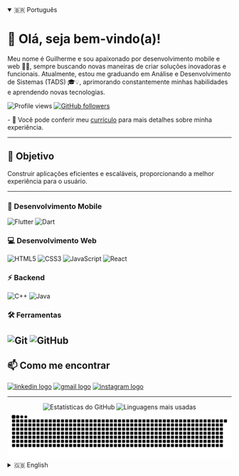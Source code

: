 <details open>
<summary>🇧🇷 Português</summary>

<h1 align="left">👋 Olá, seja bem-vindo(a)!</h1>

<p align="left">
  Meu nome é Guilherme e sou apaixonado por desenvolvimento mobile e web 🚀📲, sempre buscando novas maneiras de criar soluções inovadoras e funcionais. Atualmente, estou me graduando em Análise e Desenvolvimento de Sistemas (TADS) 🎓💡, aprimorando constantemente minhas habilidades e aprendendo novas tecnologias.
</p>

<p align="left">
  <img alt="Profile views" src="https://komarev.com/ghpvc/?username=gui-ccr&color=red">
  <a href="https://github.com/gui-ccr?tab=followers"><img alt="GitHub followers" src="https://img.shields.io/github/followers/gui-ccr?label=Follow&style=social"></a>
</p>
- 📄 Você pode conferir meu <a href="https://drive.google.com/file/d/144rUZnW4qztCTp8K1HwYmRIhMCq0kX02/view?usp=sharing">currículo</a> para mais detalhes sobre minha experiência.

---

<h2 align="left">🎯 Objetivo</h2>

<p align="left">
  Construir aplicações eficientes e escaláveis, proporcionando a melhor experiência para o usuário.
</p>

---
### 🚀 Desenvolvimento Mobile
![Flutter](https://img.shields.io/badge/Flutter-02569B?style=plastic&logo=flutter&logoColor=white)
![Dart](https://img.shields.io/badge/Dart-0175C2?style=plastic&logo=dart&logoColor=white)

### 💻 Desenvolvimento Web
![HTML5](https://img.shields.io/badge/HTML5-E34F26?style=plastic&logo=html5&logoColor=white)
![CSS3](https://img.shields.io/badge/CSS3-1572B6?style=plastic&logo=css3&logoColor=white)
![JavaScript](https://img.shields.io/badge/JavaScript-F7DF1E?style=plastic&logo=javascript&logoColor=black)
![React](https://img.shields.io/badge/React-20232A?style=plastic&logo=react&logoColor=61DAFB)

### ⚡ Backend
![C++](https://img.shields.io/badge/C++-00599C?style=plastic&logo=cplusplus&logoColor=white)
![Java](https://img.shields.io/badge/Java-ED8B00?style=plastic&logo=openjdk&logoColor=white)

### 🛠️ Ferramentas
![Git](https://img.shields.io/badge/Git-F05032?style=plastic&logo=git&logoColor=white)
![GitHub](https://img.shields.io/badge/GitHub-181717?style=plastic&logo=github&logoColor=white)
---

<h2 align="left">📫 Como me encontrar</h2>

<p align="left">
  <a href="https://www.linkedin.com/in/gui-ccr-" target="_blank"><img src="https://raw.githubusercontent.com/maurodesouza/profile-readme-generator/master/src/assets/icons/social/linkedin/default.svg" width="45" height="33" alt="linkedin logo"  /></a>
  <a href="mailto:guilhermerodrigues6484@gmail.com" target="_blank"><img src="https://raw.githubusercontent.com/maurodesouza/profile-readme-generator/master/src/assets/icons/social/gmail/default.svg" width="45" height="33" alt="gmail logo" /></a>
  <a href="https://www.instagram.com/gui_ccr_/" target="_blank"><img src="https://raw.githubusercontent.com/maurodesouza/profile-readme-generator/master/src/assets/icons/social/instagram/default.svg" width="45" height="33" alt="instagram logo" /></a>
</p>

---

<div align="center">
  <img src="https://github-readme-stats.vercel.app/api?username=gui-ccr&show_icons=true&include_all_commits=true&count_private=true&theme=gruvbox&locale=pt-br&hide_border=true&cache_seconds=3600" height="150" alt="Estatísticas do GitHub"  />
  <img src="https://github-readme-stats.vercel.app/api/top-langs?username=gui-ccr&locale=pt-br&layout=compact&card_width=320&langs_count=5&theme=gruvbox&hide_border=true&cache_seconds=3600" height="150" alt="Linguagens mais usadas"  />
</div>

<div align="center">
  <img src="https://raw.githubusercontent.com/gui-ccr/gui-ccr/output/github-contribution-grid-snake-golden.svg" alt="Snake animation" />
</div>

</details>

<details>
<summary>🇬🇧 English</summary>

<h1 align="left">👋 Hello, welcome!</h1>

<p align="left">
  My name is Guilherme and I am passionate about mobile and web development 🚀📲, always looking for new ways to create innovative and functional solutions. I am currently studying Systems Analysis and Development (TADS) 🎓💡, constantly improving my skills and learning new technologies.
</p>

<p align="left">
  <img alt="Profile views" src="https://komarev.com/ghpvc/?username=gui-ccr&color=red">
  <a href="https://github.com/gui-ccr?tab=followers"><img alt="GitHub followers" src="https://img.shields.io/github/followers/gui-ccr?label=Follow&style=social"></a>
</p>
- 📄 You can check out my <a href="https://drive.google.com/file/d/144rUZnW4qztCTp8K1HwYmRIhMCq0kX02/view?usp=sharing">resume</a> for more details about my professional experience.

---

<h2 align="left">🎯 Objective</h2>

<p align="left">
  Build efficient and scalable applications, providing the best user experience.
</p>

---

### 🚀 Mobile Development
![Flutter](https://img.shields.io/badge/Flutter-02569B?style=plastic&logo=flutter&logoColor=white)
![Dart](https://img.shields.io/badge/Dart-0175C2?style=plastic&logo=dart&logoColor=white)

### 💻 Web Development
![HTML5](https://img.shields.io/badge/HTML5-E34F26?style=plastic&logo=html5&logoColor=white)
![CSS3](https://img.shields.io/badge/CSS3-1572B6?style=plastic&logo=css3&logoColor=white)
![JavaScript](https://img.shields.io/badge/JavaScript-F7DF1E?style=plastic&logo=javascript&logoColor=black)
![React](https://img.shields.io/badge/React-20232A?style=plastic&logo=react&logoColor=61DAFB)

### ⚡ Backend Development
![C++](https://img.shields.io/badge/C++-00599C?style=plastic&logo=cplusplus&logoColor=white)
![Java](https://img.shields.io/badge/Java-ED8B00?style=plastic&logo=openjdk&logoColor=white)

### 🛠️ Tools
![Git](https://img.shields.io/badge/Git-F05032?style=plastic&logo=git&logoColor=white)
![GitHub](https://img.shields.io/badge/GitHub-181717?style=plastic&logo=github&logoColor=white)

---

<h2 align="left">📫 How to reach me</h2>

<p align="left">
  <a href="https://www.linkedin.com/in/gui-ccr-" target="_blank"><img src="https://raw.githubusercontent.com/maurodesouza/profile-readme-generator/master/src/assets/icons/social/linkedin/default.svg" width="45" height="33" alt="linkedin logo"  /></a>
  <a href="mailto:guilhermerodrigues6484@gmail.com" target="_blank"><img src="https://raw.githubusercontent.com/maurodesouza/profile-readme-generator/master/src/assets/icons/social/gmail/default.svg" width="45" height="33" alt="gmail logo" /></a>
  <a href="https://www.instagram.com/gui_ccr_/" target="_blank"><img src="https://raw.githubusercontent.com/maurodesouza/profile-readme-generator/master/src/assets/icons/social/instagram/default.svg" width="45" height="33" alt="instagram logo" /></a>
</p>

---


<div align="center">
  <img src="https://github-readme-stats.vercel.app/api?username=gui-ccr&show_icons=true&include_all_commits=true&count_private=true&theme=gruvbox&locale=en&hide_border=true&cache_seconds=3600" height="150" alt="GitHub Stats"  />
  <img src="https://github-readme-stats.vercel.app/api/top-langs?username=gui-ccr&locale=en&layout=compact&card_width=320&langs_count=5&theme=gruvbox&hide_border=true&cache_seconds=3600" height="150" alt="Top Languages"  />
</div>

---

<div align="center">
  <img src="https://raw.githubusercontent.com/gui-ccr/gui-ccr/output/github-contribution-grid-snake-golden.svg" alt="Snake animation" />
</div>

</details>
